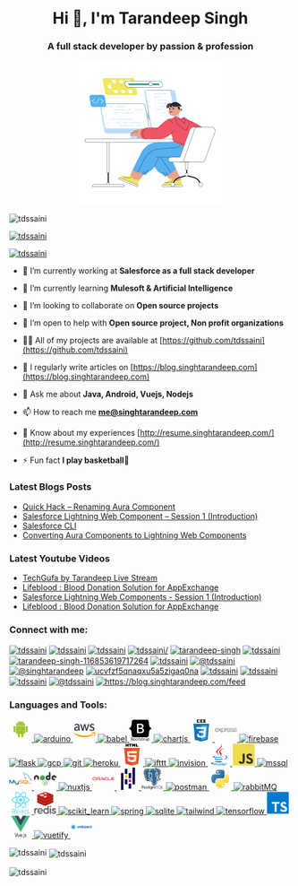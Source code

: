 <h1 align="center">Hi 👋, I'm Tarandeep Singh</h1>
<h3 align="center">A full stack developer by passion & profession</h3>
<p align="center">
  <img src="/boba-software-developer-coding-with-two-monitors.png"/>
</p>
<p align="left"> <img src="https://komarev.com/ghpvc/?username=tdssaini&label=Profile%20views&color=0e75b6&style=flat" alt="tdssaini" /> </p>

<p align="left"> <a href="https://github.com/ryo-ma/github-profile-trophy"><img src="https://github-profile-trophy.vercel.app/?username=tdssaini" alt="tdssaini" /></a> </p>

<p align="left"> <a href="https://twitter.com/tdssaini" target="blank"><img src="https://img.shields.io/twitter/follow/tdssaini?logo=twitter&style=for-the-badge" alt="tdssaini" /></a> </p>

- 🔭 I’m currently working at **Salesforce as a full stack developer**

- 🌱 I’m currently learning **Mulesoft & Artificial Intelligence**

- 👯 I’m looking to collaborate on **Open source projects**

- 🤝 I’m open to help with **Open source project, Non profit organizations**

- 👨‍💻 All of my projects are available at [https://github.com/tdssaini](https://github.com/tdssaini)

- 📝 I regularly write articles on [https://blog.singhtarandeep.com](https://blog.singhtarandeep.com)

- 💬 Ask me about **Java, Android, Vuejs, Nodejs**

- 📫 How to reach me **me@singhtarandeep.com**

- 📄 Know about my experiences [http://resume.singhtarandeep.com/](http://resume.singhtarandeep.com/)

- ⚡ Fun fact **I play basketball🏀**

### Latest Blogs Posts

<!-- BLOG-POST-LIST:START -->
- [Quick Hack – Renaming Aura Component](https://blog.singhtarandeep.com/blog/2020/01/19/quick-hack-renaming-aura-component/)
- [Salesforce Lightning Web Component – Session 1 &lpar;Introduction&rpar;](https://blog.singhtarandeep.com/blog/2019/09/22/salesforce-lightning-web-component/)
- [Salesforce CLI](https://blog.singhtarandeep.com/blog/2019/09/20/salesforce-cli/)
- [Converting Aura Components to Lightning Web Components](https://blog.singhtarandeep.com/blog/2019/09/16/converting-aura-components-to-lightning-web-components/)
<!-- BLOG-POST-LIST:END -->

### Latest Youtube Videos

<!-- YOUTUBE:START -->
- [TechGufa by Tarandeep Live Stream](https://www.youtube.com/watch?v=zvyMqAO1GYE)
- [Lifeblood : Blood Donation Solution for AppExchange](https://www.youtube.com/watch?v=Tb-U_OPtmIQ)
- [Salesforce Lightning Web Components - Session 1 &lpar;Introduction&rpar;](https://www.youtube.com/watch?v=7mjah_4Rj9g)
- [Lifeblood : Blood Donation Solution for AppExchange](https://www.youtube.com/watch?v=oBOQYWlzL7I)
<!-- YOUTUBE:END -->

<h3 align="left">Connect with me:</h3>
<p align="left">
<a href="https://codepen.io/tdssaini" target="blank"><img align="center" src="https://raw.githubusercontent.com/rahuldkjain/github-profile-readme-generator/master/src/images/icons/Social/codepen.svg" alt="tdssaini" height="30" width="40" /></a>
<a href="https://dev.to/tdssaini" target="blank"><img align="center" src="https://raw.githubusercontent.com/rahuldkjain/github-profile-readme-generator/master/src/images/icons/Social/devto.svg" alt="tdssaini" height="30" width="40" /></a>
<a href="https://twitter.com/tdssaini" target="blank"><img align="center" src="https://raw.githubusercontent.com/rahuldkjain/github-profile-readme-generator/master/src/images/icons/Social/twitter.svg" alt="tdssaini" height="30" width="40" /></a>
<a href="https://linkedin.com/in/tdssaini/" target="blank"><img align="center" src="https://raw.githubusercontent.com/rahuldkjain/github-profile-readme-generator/master/src/images/icons/Social/linked-in-alt.svg" alt="tdssaini/" height="30" width="40" /></a>
<a href="https://stackoverflow.com/users/tarandeep-singh" target="blank"><img align="center" src="https://raw.githubusercontent.com/rahuldkjain/github-profile-readme-generator/master/src/images/icons/Social/stack-overflow.svg" alt="tarandeep-singh" height="30" width="40" /></a>
<a href="https://kaggle.com/tdssaini" target="blank"><img align="center" src="https://raw.githubusercontent.com/rahuldkjain/github-profile-readme-generator/master/src/images/icons/Social/kaggle.svg" alt="tdssaini" height="30" width="40" /></a>
<a href="https://fb.com/tarandeep-singh-116853619717264" target="blank"><img align="center" src="https://raw.githubusercontent.com/rahuldkjain/github-profile-readme-generator/master/src/images/icons/Social/facebook.svg" alt="tarandeep-singh-116853619717264" height="30" width="40" /></a>
<a href="https://instagram.com/tdssaini" target="blank"><img align="center" src="https://raw.githubusercontent.com/rahuldkjain/github-profile-readme-generator/master/src/images/icons/Social/instagram.svg" alt="tdssaini" height="30" width="40" /></a>
<a href="https://hashnode.com/@tdssaini" target="blank"><img align="center" src="https://raw.githubusercontent.com/rahuldkjain/github-profile-readme-generator/master/src/images/icons/Social/hashnode.svg" alt="@tdssaini" height="30" width="40" /></a>
<a href="https://medium.com/@singhtarandeep" target="blank"><img align="center" src="https://raw.githubusercontent.com/rahuldkjain/github-profile-readme-generator/master/src/images/icons/Social/medium.svg" alt="@singhtarandeep" height="30" width="40" /></a>
<a href="https://www.youtube.com/c/ucvfzf5qnaqxu5a5zigaq0na" target="blank"><img align="center" src="https://raw.githubusercontent.com/rahuldkjain/github-profile-readme-generator/master/src/images/icons/Social/youtube.svg" alt="ucvfzf5qnaqxu5a5zigaq0na" height="30" width="40" /></a>
<a href="https://www.codechef.com/users/tdssaini" target="blank"><img align="center" src="https://cdn.jsdelivr.net/npm/simple-icons@3.1.0/icons/codechef.svg" alt="tdssaini" height="30" width="40" /></a>
<a href="https://www.hackerrank.com/tdssaini" target="blank"><img align="center" src="https://raw.githubusercontent.com/rahuldkjain/github-profile-readme-generator/master/src/images/icons/Social/hackerrank.svg" alt="tdssaini" height="30" width="40" /></a>
<a href="https://www.leetcode.com/tdssaini" target="blank"><img align="center" src="https://raw.githubusercontent.com/rahuldkjain/github-profile-readme-generator/master/src/images/icons/Social/leet-code.svg" alt="tdssaini" height="30" width="40" /></a>
<a href="https://www.hackerearth.com/@tdssaini" target="blank"><img align="center" src="https://raw.githubusercontent.com/rahuldkjain/github-profile-readme-generator/master/src/images/icons/Social/hackerearth.svg" alt="@tdssaini" height="30" width="40" /></a>
<a href="/https://blog.singhtarandeep.com/feed" target="blank"><img align="center" src="https://raw.githubusercontent.com/rahuldkjain/github-profile-readme-generator/master/src/images/icons/Social/rss.svg" alt="https://blog.singhtarandeep.com/feed" height="30" width="40" /></a>
</p>

<h3 align="left">Languages and Tools:</h3>
<p align="left"> <a href="https://developer.android.com" target="_blank" rel="noreferrer"> <img src="https://raw.githubusercontent.com/devicons/devicon/master/icons/android/android-original-wordmark.svg" alt="android" width="40" height="40"/> </a> <a href="https://www.arduino.cc/" target="_blank" rel="noreferrer"> <img src="https://cdn.worldvectorlogo.com/logos/arduino-1.svg" alt="arduino" width="40" height="40"/> </a> <a href="https://aws.amazon.com" target="_blank" rel="noreferrer"> <img src="https://raw.githubusercontent.com/devicons/devicon/master/icons/amazonwebservices/amazonwebservices-original-wordmark.svg" alt="aws" width="40" height="40"/> </a> <a href="https://babeljs.io/" target="_blank" rel="noreferrer"> <img src="https://www.vectorlogo.zone/logos/babeljs/babeljs-icon.svg" alt="babel" width="40" height="40"/> </a> <a href="https://getbootstrap.com" target="_blank" rel="noreferrer"> <img src="https://raw.githubusercontent.com/devicons/devicon/master/icons/bootstrap/bootstrap-plain-wordmark.svg" alt="bootstrap" width="40" height="40"/> </a> <a href="https://www.chartjs.org" target="_blank" rel="noreferrer"> <img src="https://www.chartjs.org/media/logo-title.svg" alt="chartjs" width="40" height="40"/> </a> <a href="https://www.w3schools.com/css/" target="_blank" rel="noreferrer"> <img src="https://raw.githubusercontent.com/devicons/devicon/master/icons/css3/css3-original-wordmark.svg" alt="css3" width="40" height="40"/> </a> <a href="https://expressjs.com" target="_blank" rel="noreferrer"> <img src="https://raw.githubusercontent.com/devicons/devicon/master/icons/express/express-original-wordmark.svg" alt="express" width="40" height="40"/> </a> <a href="https://firebase.google.com/" target="_blank" rel="noreferrer"> <img src="https://www.vectorlogo.zone/logos/firebase/firebase-icon.svg" alt="firebase" width="40" height="40"/> </a> <a href="https://flask.palletsprojects.com/" target="_blank" rel="noreferrer"> <img src="https://www.vectorlogo.zone/logos/pocoo_flask/pocoo_flask-icon.svg" alt="flask" width="40" height="40"/> </a> <a href="https://cloud.google.com" target="_blank" rel="noreferrer"> <img src="https://www.vectorlogo.zone/logos/google_cloud/google_cloud-icon.svg" alt="gcp" width="40" height="40"/> </a> <a href="https://git-scm.com/" target="_blank" rel="noreferrer"> <img src="https://www.vectorlogo.zone/logos/git-scm/git-scm-icon.svg" alt="git" width="40" height="40"/> </a> <a href="https://heroku.com" target="_blank" rel="noreferrer"> <img src="https://www.vectorlogo.zone/logos/heroku/heroku-icon.svg" alt="heroku" width="40" height="40"/> </a> <a href="https://www.w3.org/html/" target="_blank" rel="noreferrer"> <img src="https://raw.githubusercontent.com/devicons/devicon/master/icons/html5/html5-original-wordmark.svg" alt="html5" width="40" height="40"/> </a> <a href="https://ifttt.com/" target="_blank" rel="noreferrer"> <img src="https://www.vectorlogo.zone/logos/ifttt/ifttt-ar21.svg" alt="ifttt" width="40" height="40"/> </a> <a href="https://www.invisionapp.com/" target="_blank" rel="noreferrer"> <img src="https://www.vectorlogo.zone/logos/invisionapp/invisionapp-icon.svg" alt="invision" width="40" height="40"/> </a> <a href="https://www.java.com" target="_blank" rel="noreferrer"> <img src="https://raw.githubusercontent.com/devicons/devicon/master/icons/java/java-original.svg" alt="java" width="40" height="40"/> </a> <a href="https://developer.mozilla.org/en-US/docs/Web/JavaScript" target="_blank" rel="noreferrer"> <img src="https://raw.githubusercontent.com/devicons/devicon/master/icons/javascript/javascript-original.svg" alt="javascript" width="40" height="40"/> </a> <a href="https://www.microsoft.com/en-us/sql-server" target="_blank" rel="noreferrer"> <img src="https://www.svgrepo.com/show/303229/microsoft-sql-server-logo.svg" alt="mssql" width="40" height="40"/> </a> <a href="https://www.mysql.com/" target="_blank" rel="noreferrer"> <img src="https://raw.githubusercontent.com/devicons/devicon/master/icons/mysql/mysql-original-wordmark.svg" alt="mysql" width="40" height="40"/> </a> <a href="https://nodejs.org" target="_blank" rel="noreferrer"> <img src="https://raw.githubusercontent.com/devicons/devicon/master/icons/nodejs/nodejs-original-wordmark.svg" alt="nodejs" width="40" height="40"/> </a> <a href="https://nuxtjs.org/" target="_blank" rel="noreferrer"> <img src="https://www.vectorlogo.zone/logos/nuxtjs/nuxtjs-icon.svg" alt="nuxtjs" width="40" height="40"/> </a> <a href="https://www.oracle.com/" target="_blank" rel="noreferrer"> <img src="https://raw.githubusercontent.com/devicons/devicon/master/icons/oracle/oracle-original.svg" alt="oracle" width="40" height="40"/> </a> <a href="https://pandas.pydata.org/" target="_blank" rel="noreferrer"> <img src="https://raw.githubusercontent.com/devicons/devicon/2ae2a900d2f041da66e950e4d48052658d850630/icons/pandas/pandas-original.svg" alt="pandas" width="40" height="40"/> </a> <a href="https://www.postgresql.org" target="_blank" rel="noreferrer"> <img src="https://raw.githubusercontent.com/devicons/devicon/master/icons/postgresql/postgresql-original-wordmark.svg" alt="postgresql" width="40" height="40"/> </a> <a href="https://postman.com" target="_blank" rel="noreferrer"> <img src="https://www.vectorlogo.zone/logos/getpostman/getpostman-icon.svg" alt="postman" width="40" height="40"/> </a> <a href="https://www.python.org" target="_blank" rel="noreferrer"> <img src="https://raw.githubusercontent.com/devicons/devicon/master/icons/python/python-original.svg" alt="python" width="40" height="40"/> </a> <a href="https://www.rabbitmq.com" target="_blank" rel="noreferrer"> <img src="https://www.vectorlogo.zone/logos/rabbitmq/rabbitmq-icon.svg" alt="rabbitMQ" width="40" height="40"/> </a> <a href="https://reactjs.org/" target="_blank" rel="noreferrer"> <img src="https://raw.githubusercontent.com/devicons/devicon/master/icons/react/react-original-wordmark.svg" alt="react" width="40" height="40"/> </a> <a href="https://redis.io" target="_blank" rel="noreferrer"> <img src="https://raw.githubusercontent.com/devicons/devicon/master/icons/redis/redis-original-wordmark.svg" alt="redis" width="40" height="40"/> </a> <a href="https://scikit-learn.org/" target="_blank" rel="noreferrer"> <img src="https://upload.wikimedia.org/wikipedia/commons/0/05/Scikit_learn_logo_small.svg" alt="scikit_learn" width="40" height="40"/> </a> <a href="https://spring.io/" target="_blank" rel="noreferrer"> <img src="https://www.vectorlogo.zone/logos/springio/springio-icon.svg" alt="spring" width="40" height="40"/> </a> <a href="https://www.sqlite.org/" target="_blank" rel="noreferrer"> <img src="https://www.vectorlogo.zone/logos/sqlite/sqlite-icon.svg" alt="sqlite" width="40" height="40"/> </a> <a href="https://tailwindcss.com/" target="_blank" rel="noreferrer"> <img src="https://www.vectorlogo.zone/logos/tailwindcss/tailwindcss-icon.svg" alt="tailwind" width="40" height="40"/> </a> <a href="https://www.tensorflow.org" target="_blank" rel="noreferrer"> <img src="https://www.vectorlogo.zone/logos/tensorflow/tensorflow-icon.svg" alt="tensorflow" width="40" height="40"/> </a> <a href="https://www.typescriptlang.org/" target="_blank" rel="noreferrer"> <img src="https://raw.githubusercontent.com/devicons/devicon/master/icons/typescript/typescript-original.svg" alt="typescript" width="40" height="40"/> </a> <a href="https://vuejs.org/" target="_blank" rel="noreferrer"> <img src="https://raw.githubusercontent.com/devicons/devicon/master/icons/vuejs/vuejs-original-wordmark.svg" alt="vuejs" width="40" height="40"/> </a> <a href="https://vuetifyjs.com/en/" target="_blank" rel="noreferrer"> <img src="https://bestofjs.org/logos/vuetify.svg" alt="vuetify" width="40" height="40"/> </a> <a href="https://webpack.js.org" target="_blank" rel="noreferrer"> <img src="https://raw.githubusercontent.com/devicons/devicon/d00d0969292a6569d45b06d3f350f463a0107b0d/icons/webpack/webpack-original-wordmark.svg" alt="webpack" width="40" height="40"/> </a> </p>

<p><img align="left" src="https://github-readme-stats.vercel.app/api/top-langs?username=tdssaini&show_icons=true&locale=en&layout=compact" alt="tdssaini" /></p>

<p>&nbsp;<img align="center" src="https://github-readme-stats.vercel.app/api?username=tdssaini&show_icons=true&locale=en" alt="tdssaini" /></p>

<p><img align="center" src="https://github-readme-streak-stats.herokuapp.com/?user=tdssaini&" alt="tdssaini" /></p>
